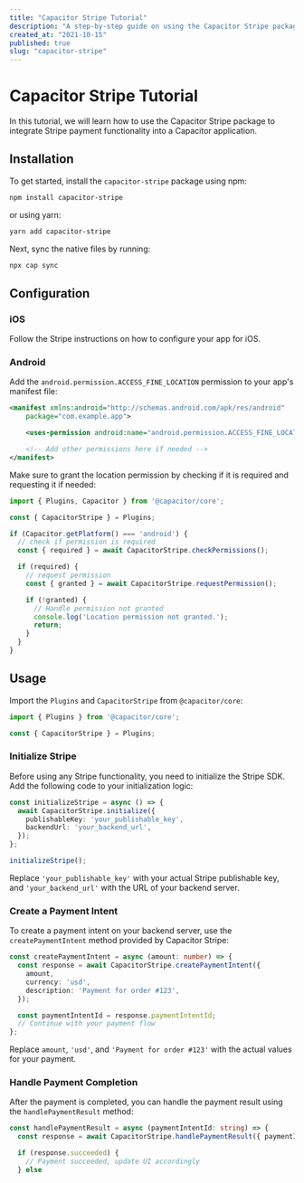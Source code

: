 ```yaml
---
title: "Capacitor Stripe Tutorial"
description: "A step-by-step guide on using the Capacitor Stripe package"
created_at: "2021-10-15"
published: true
slug: "capacitor-stripe"
---
```


# Capacitor Stripe Tutorial

In this tutorial, we will learn how to use the Capacitor Stripe package to integrate Stripe payment functionality into a Capacitor application.

## Installation

To get started, install the `capacitor-stripe` package using npm:

```bash
npm install capacitor-stripe
```

or using yarn:

```bash
yarn add capacitor-stripe
```

Next, sync the native files by running:

```bash
npx cap sync
```

## Configuration

### iOS

Follow the Stripe instructions on how to configure your app for iOS.

### Android

Add the `android.permission.ACCESS_FINE_LOCATION` permission to your app's manifest file:

```xml
<manifest xmlns:android="http://schemas.android.com/apk/res/android"
    package="com.example.app">

    <uses-permission android:name="android.permission.ACCESS_FINE_LOCATION" />

    <!-- Add other permissions here if needed -->
</manifest>
```

Make sure to grant the location permission by checking if it is required and requesting it if needed:

```typescript
import { Plugins, Capacitor } from '@capacitor/core';

const { CapacitorStripe } = Plugins;

if (Capacitor.getPlatform() === 'android') {
  // check if permission is required
  const { required } = await CapacitorStripe.checkPermissions();

  if (required) {
    // request permission
    const { granted } = await CapacitorStripe.requestPermission();

    if (!granted) {
      // Handle permission not granted
      console.log('Location permission not granted.');
      return;
    }
  }
}
```

## Usage

Import the `Plugins` and `CapacitorStripe` from `@capacitor/core`:

```typescript
import { Plugins } from '@capacitor/core';

const { CapacitorStripe } = Plugins;
```

### Initialize Stripe

Before using any Stripe functionality, you need to initialize the Stripe SDK. Add the following code to your initialization logic:

```typescript
const initializeStripe = async () => {
  await CapacitorStripe.initialize({
    publishableKey: 'your_publishable_key',
    backendUrl: 'your_backend_url',
  });
};

initializeStripe();
```

Replace `'your_publishable_key'` with your actual Stripe publishable key, and `'your_backend_url'` with the URL of your backend server.

### Create a Payment Intent

To create a payment intent on your backend server, use the `createPaymentIntent` method provided by Capacitor Stripe:

```typescript
const createPaymentIntent = async (amount: number) => {
  const response = await CapacitorStripe.createPaymentIntent({
    amount,
    currency: 'usd',
    description: 'Payment for order #123',
  });

  const paymentIntentId = response.paymentIntentId;
  // Continue with your payment flow
};
```

Replace `amount`, `'usd'`, and `'Payment for order #123'` with the actual values for your payment.

### Handle Payment Completion

After the payment is completed, you can handle the payment result using the `handlePaymentResult` method:

```typescript
const handlePaymentResult = async (paymentIntentId: string) => {
  const response = await CapacitorStripe.handlePaymentResult({ paymentIntentId });

  if (response.succeeded) {
    // Payment succeeded, update UI accordingly
  } else